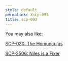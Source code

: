 ```yaml
---
style: default
permalink: Xscp-093
title: scp-093
---
```

You may also like:

[SCP-030: The Homunculus](http://scp-wiki.net/scp-030)

[SCP-2506: Niles is a Fixer](http://scp-wiki.net/scp-2506)
